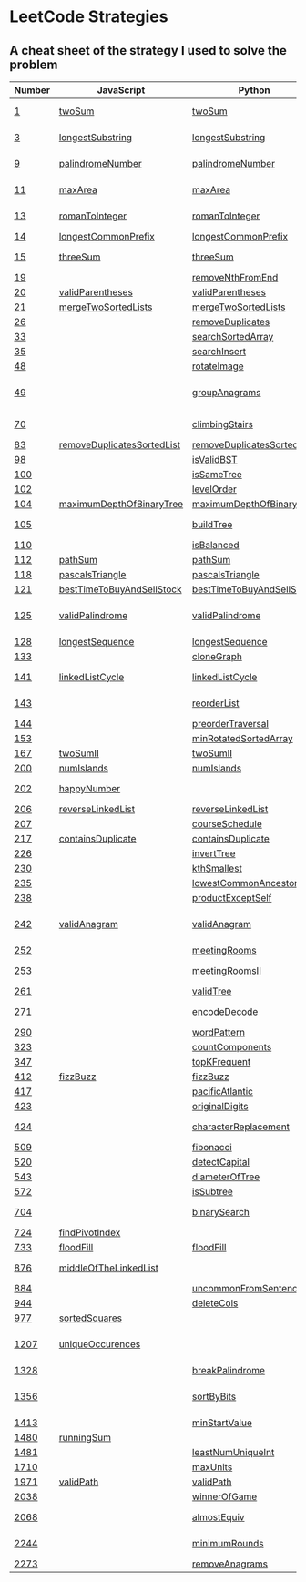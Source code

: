 # LeetCode Strategies

## A cheat sheet of the strategy I used to solve the problem

| Number                                                                                           | JavaScript                                                    | Python                                                        | Strategy                          |
| ------------------------------------------------------------------------------------------------ | ------------------------------------------------------------- | ------------------------------------------------------------- | --------------------------------- |
| [1](https://leetcode.com/problems/two-sum/)                                                      | [twoSum](./easy/1-twoSum.js)                                  | [twoSum](./easy/1-twoSum.py)                                  | Hashmap with complements          |
| [3](https://leetcode.com/problems/longest-substring-without-repeating-characters)                | [longestSubstring](./medium/3-longestSubstring.js)            | [longestSubstring](./medium/3-longestSubstring.py)            | Sliding window, set               |
| [9](https://leetcode.com/problems/palindrome-number/)                                            | [palindromeNumber](./easy/9-palindromeNumber.js)              | [palindromeNumber](./easy/9-palindromeNumber.py)              | For loop, math :(                 |
| [11](https://leetcode.com/problems/container-with-most-water/)                                   | [maxArea](./medium/11-containerMostWater.js)                  | [maxArea](./medium/11-containerMostWater.py)                  | Sliding window, two pointers      |
| [13](https://leetcode.com/problems/roman-to-integer/)                                            | [romanToInteger](./easy/13-romanToInteger.js)                 | [romanToInteger](./easy/13-romanToInteger.py)                 | For loop, two pointers            |
| [14](https://leetcode.com/problems/longest-common-prefix/)                                       | [longestCommonPrefix](./easy/14-longestCommonPrefix.js)       | [longestCommonPrefix](./easy/14-longestCommonPrefix.py)       | For loop                          |
| [15](https://leetcode.com/problems/3sum/)                                                        | [threeSum](./medium/15-3Sum.js)                               | [threeSum](./medium/15-3Sum.py)                               | For loop, two pointers            |
| [19](https://leetcode.com/problems/remove-nth-node-from-end-of-list/)                            |                                                               | [removeNthFromEnd](./medium/19-removeNthFromEnd.py)           | Two pointers                      |
| [20](https://leetcode.com/problems/valid-parentheses/)                                           | [validParentheses](./easy/20-validParentheses.js)             | [validParentheses](./easy/20-validParentheses.py)             | Stack                             |
| [21](https://leetcode.com/problems/merge-two-sorted-lists/)                                      | [mergeTwoSortedLists](./easy/21-mergeTwoLists.js)             | [mergeTwoSortedLists](./easy/21-mergeTwoLists.py)             | Linked list                       |
| [26](https://leetcode.com/problems/remove-duplicates-from-sorted-array/)                         |                                                               | [removeDuplicates](./easy/26-removeDuplicates.py)             | Two pointers                      |
| [33](https://leetcode.com/problems/search-in-rotated-sorted-array/)                              |                                                               | [searchSortedArray](./medium/33-searchSortedArray.py)         | Binary search                     |
| [35](https://leetcode.com/problems/search-insert-position/)                                      |                                                               | [searchInsert](./easy/35-searchInsert.py)                     | Binary search                     |
| [48](https://leetcode.com/problems/rotate-image/) | | [rotateImage](./medium/48-rotateImage.py) | |
| [49](https://leetcode.com/problems/group-anagrams/)                                              |                                                               | [groupAnagrams](./medium/49-groupAnagrams.py)                 | Hashmap (defaultdict), ord        |
| [70](https://leetcode.com/problems/climbing-stairs/)                                             |                                                               | [climbingStairs](./easy/70-climbingStairs.py)                 | DP, memoization                   |
| [83](https://leetcode.com/problems/remove-duplicates-from-sorted-list/)                          | [removeDuplicatesSortedList](./easy/83-deleteDuplicates.js)   | [removeDuplicatesSortedList](./easy/83-deleteDuplicates.py)   | If/else                           |
| [98](https://leetcode.com/problems/validate-binary-search-tree/)                                 |                                                               | [isValidBST](./medium/98-isValidBST.py)                       | Binary search                     |
| [100](https://leetcode.com/problems/same-tree/)                                                  |                                                               | [isSameTree](./easy/100-isSameTree.py)                        | DFS Recursion                     |
| [102](https://leetcode.com/problems/binary-tree-level-order-traversal/)                          |                                                               | [levelOrder](./medium/102-levelOrder.py)                      | BFS                               |
| [104](https://leetcode.com/problems/maximum-depth-of-binary-tree/)                               | [maximumDepthOfBinaryTree](./easy/104-maxDepth.js)            | [maximumDepthOfBinaryTree](./easy/104-maxDepth.py)            | DFS Recursion                     |
| [105](https://leetcode.com/problems/construct-binary-tree-from-preorder-and-inorder-traversal/)  |                                                               | [buildTree](./medium/105-buildTree.py)                        | Recursion, sub-arrays             |
| [110](https://leetcode.com/problems/balanced-binary-tree/)                                       |                                                               | [isBalanced](./easy/110-isBalanced.py)                        | DFS Recursion                     |
| [112](https://leetcode.com/problems/path-sum/)                                                   | [pathSum](./easy/112-pathSum.js)                              | [pathSum](./easy/112-pathSum.py)                              | DFS Recursion                     |
| [118](https://leetcode.com/problems/pascals-triangle/)                                           | [pascalsTriangle](./easy/118-pascalsTriangle.js)              | [pascalsTriangle](./easy/118-pascalsTriangle.py)              | For loop                          |
| [121](https://leetcode.com/problems/best-time-to-buy-and-sell-stock/)                            | [bestTimeToBuyAndSellStock](./easy/121-maxProfit.js)          | [bestTimeToBuyAndSellStock](./easy/121-maxProfit.py)          | Sliding window                    |
| [125](https://leetcode.com/problems/valid-palindrome/)                                           | [validPalindrome](./easy/125-validPalindrome.js)              | [validPalindrome](./easy/125-validPalindrome.py)              | Regex (filter), ord, two pointers |
| [128](https://leetcode.com/problems/longest-consecutive-sequence/)                               | [longestSequence](./medium/128-longestConsecutiveSequence.js) | [longestSequence](./medium/128-longestConsecutiveSequence.py) | Set                               |
| [133](https://leetcode.com/problems/clone-graph/)                                                |                                                               | [cloneGraph](./medium/133-cloneGraph.py)                      | Hashmap, DFS                      |
| [141](https://leetcode.com/problems/linked-list-cycle/)                                          | [linkedListCycle](./easy/141-hasCycle.js)                     | [linkedListCycle](./easy/141-hasCycle.py)                     | Fast and slow pointers            |
| [143](https://leetcode.com/problems/reorder-list/)                                               |                                                               | [reorderList](./medium/143-reorderList.py)                    | Two pointers, fast and slow       |
| [144](https://leetcode.com/problems/binary-tree-preorder-traversal/)                             |                                                               | [preorderTraversal](./easy/144-preorderTraversal.py)          | DFS                               |
| [153](https://leetcode.com/problems/find-minimum-in-rotated-sorted-array/)                       |                                                               | [minRotatedSortedArray](./medium/153-findMin.py)              | Binary search                     |
| [167](https://leetcode.com/problems/two-sum-ii-input-array-is-sorted/)                           | [twoSumII](./medium/167-twoSumII.js)                          | [twoSumII](./medium/167-twoSumII.py)                          | Two pointers                      |
| [200](https://leetcode.com/problems/number-of-islands/)                                          | [numIslands](./medium/200-numIslands.js)                      | [numIslands](./medium/200-numIslands.py)                      | Graph                             |
| [202](https://leetcode.com/problems/happy-number/)                                               | [happyNumber](./easy/202-isHappy.js)                          |                                                               | Fast and slow pointers            |
| [206](https://leetcode.com/problems/reverse-linked-list/)                                        | [reverseLinkedList](./easy/206-reverseLinkedList.js)          | [reverseLinkedList](./easy/206-reverseLinkedList.py)          | Linked list                       |
| [207](https://leetcode.com/problems/course-schedule/)                                            |                                                               | [courseSchedule](./medium/207-courseSchedule.py)              | DFS Recursion                     |
| [217](https://leetcode.com/problems/contains-duplicate/)                                         | [containsDuplicate](./easy/217-containsDuplicate.js)          | [containsDuplicate](./easy/217-containsDuplicate.py)          | Hashmap                           |
| [226](https://leetcode.com/problems/invert-binary-tree/)                                         |                                                               | [invertTree](./easy/226-invertTree.py)                        | DFS Recursion                     |
| [230](https://leetcode.com/problems/kth-smallest-element-in-a-bst/)                              |                                                               | [kthSmallest](./medium/230-kthSmallest.py)                    | DFS In order                      |
| [235](https://leetcode.com/problems/lowest-common-ancestor-of-a-binary-search-tree/)             |                                                               | [lowestCommonAncestor](./medium/235-lowestCommonAncestor.py)  | Binary search                     |
| [238](https://leetcode.com/problems/product-of-array-except-self/)                               |                                                               | [productExceptSelf](./medium/238-productExceptSelf.py)        | Prefix, Postfix                   |
| [242](https://leetcode.com/problems/valid-anagram/)                                              | [validAnagram](./easy/242-validAnagram.js)                    | [validAnagram](./easy/242-validAnagram.py)                    | Hashmap frequency counter         |
| [252](https://leetcode.com/problems/meeting-rooms/)                                              |                                                               | [meetingRooms](./easy/252-meetingRooms.py)                    | Sort                              |
| [253](https://leetcode.com/problems/meeting-rooms-ii/)                                           |                                                               | [meetingRoomsII](./medium/253-meetingRoomsII.py)              | Sort(ed), two pointers            |
| [261](https://leetcode.com/problems/graph-valid-tree/)                                           |                                                               | [validTree](./medium/261-validTree.py)                        | DFS                               |
| [271](https://leetcode.com/problems/encode-and-decode-strings/)                                  |                                                               | [encodeDecode](./medium/271-encodeDecode.py)                  | Two pointers (for int)            |
| [290](https://leetcode.com/problems/word-pattern/)                                               |                                                               | [wordPattern](./easy/290-wordPattern.py)                      | Hashmap, zip                      |
| [323](https://leetcode.com/problems/number-of-connected-components-in-an-undirected-graph/)      |                                                               | [countComponents](./medium/323-countComponents.py)            |                                   |
| [347](https://leetcode.com/problems/top-k-frequent-elements/)                                    |                                                               | [topKFrequent](./medium/347-topKFrequent.py)                  | Bucket sort                       |
| [412](https://leetcode.com/problems/fizz-buzz/)                                                  | [fizzBuzz](./easy/412-fizzBuzz.js)                            | [fizzBuzz](./easy/412-fizzBuzz.py)                            | If/else                           |
| [417](https://leetcode.com/problems/pacific-atlantic-water-flow/)                                |                                                               | [pacificAtlantic](./medium/417-pacificAtlantic.py)            | DFS                               |
| [423](https://leetcode.com/problems/reconstruct-original-digits-from-english/)                   |                                                               | [originalDigits](./medium/423-originalDigits.py)              | Counter, sort                     |
| [424](https://leetcode.com/problems/longest-repeating-character-replacement/)                    |                                                               | [characterReplacement](./medium/424-characterReplacement.py)  | Sliding window, hashmap           |
| [509](https://leetcode.com/problems/fibonacci-number/)                                           |                                                               | [fibonacci](./easy/509-fibonacci.py)                          | Fibonacci                         |
| [520](https://leetcode.com/problems/detect-capital/)                                             |                                                               | [detectCapital](./easy/520-detectCapital.py)                  |                                   |
| [543](https://leetcode.com/problems/diameter-of-binary-tree/)                                    |                                                               | [diameterOfTree](./easy/543-diameterOfTree.py)                | DFS Recursion                     |
| [572](https://leetcode.com/problems/subtree-of-another-tree/)                                    |                                                               | [isSubtree](./easy/572-isSubtree.py)                          | DFS Recursion                     |
| [704](https://leetcode.com/problems/binary-search/)                                              |                                                               | [binarySearch](./easy/704-binarySearch.py)                    | Binary search, if/else            |
| [724](https://leetcode.com/problems/find-pivot-index/)                                           | [findPivotIndex](./easy/724-findPivotIndex.js)                |                                                               | For loop, if/else                 |
| [733](https://leetcode.com/problems/flood-fill/)                                                 | [floodFill](./easy/733-floodFill.js)                          | [floodFill](./easy/733-floodFill.py)                          | DFS Recursion                     |
| [876](https://leetcode.com/problems/middle-of-the-linked-list/)                                  | [middleOfTheLinkedList](./easy/876-middleNode.js)             |                                                               | Fast and slow pointers            |
| [884](https://leetcode.com/problems/uncommon-words-from-two-sentences/)                          |                                                               | [uncommonFromSentences](./easy/884-uncommonFromSentences.py)  | Hashmap                           |
| [944](https://leetcode.com/problems/delete-columns-to-make-sorted/)                              |                                                               | [deleteCols](./easy/944-deleteCols.py)                        | Ord                               |
| [977](https://leetcode.com/problems/squares-of-a-sorted-array/)                                  | [sortedSquares](./easy/977-squaresOfASortedArray.js)          |                                                               | Two pointers                      |
| [1207](https://leetcode.com/problems/unique-number-of-occurrences/)                              | [uniqueOccurences](./easy/1207-uniqueNumberOfOccurences.js)   |                                                               | Hashmap frequency counter, set    |
| [1328](https://leetcode.com/problems/break-a-palindrome/)                                        |                                                               | [breakPalindrome](./medium/1328-breakPalindrome.py)           | Range, slice                      |
| [1356](https://leetcode.com/problems/sort-integers-by-the-number-of-1-bits/)                     |                                                               | [sortByBits](./easy/1356-sortByBits.py)                       | List comprehension, bits          |
| [1413](https://leetcode.com/problems/minimum-value-to-get-positive-step-by-step-sum/)            |                                                               | [minStartValue](./easy/1413-minStartValue.py)                 | Prefix                            |
| [1480](https://leetcode.com/problems/running-sum-of-1d-array/)                                   | [runningSum](./easy/1480-runningSum.js)                       |                                                               | For loop                          |
| [1481](https://leetcode.com/problems/least-number-of-unique-integers-after-k-removals)           |                                                               | [leastNumUniqueInt](./medium/1481-leastNumUniqueInt.py)       | Counter, sort                     |
| [1710](https://leetcode.com/problems/maximum-units-on-a-truck/)                                  |                                                               | [maxUnits](./easy/1710-maxUnits.py)                           | Greedy                            |
| [1971](https://leetcode.com/problems/find-if-path-exists-in-graph/)                              | [validPath](./easy/1971-validPath.js)                         | [validPath](./easy/1971-validPath.py)                         | Graph, DFS                        |
| [2038](https://leetcode.com/problems/remove-colored-pieces-if-both-neighbors-are-the-same-color) |                                                               | [winnerOfGame](./medium/2038-winnerOfGame.py)                 | Zip                               |
| [2068](https://leetcode.com/problems/check-whether-two-strings-are-almost-equivalent/)           |                                                               | [almostEquiv](./easy/2068-almostEquiv.py)                     | Hashmap, counter                  |
| [2244](https://leetcode.com/problems/minimum-rounds-to-complete-all-tasks/)                      |                                                               | [minimumRounds](./medium/2244-minimumRounds.py)               | Hashmap, math :(                  |
| [2273](https://leetcode.com/problems/find-resultant-array-after-removing-anagrams)               |                                                               | [removeAnagrams](./easy/2273-removeAnagrams.py)               | Ord                               |
